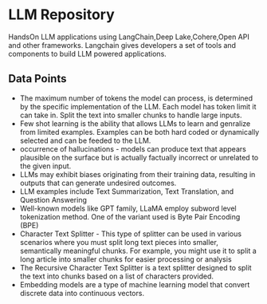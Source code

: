 # LLM Repository

HandsOn LLM applications using LangChain,Deep Lake,Cohere,Open API and other frameworks. Langchain gives developers a set of tools and components to build LLM powered applications.


## Data Points

* The maximum number of tokens the model can process, is determined by the specific implementation of the LLM. Each model has token limit it can take in. Split the text into smaller chunks to handle large inputs.
* Few shot learning is the ability that allows LLMs to learn and genralize from limited examples. Examples can be both hard coded or dynamically selected and can be feeded to the LLM.
* occurrence of hallucinations - models can produce text that appears plausible on the surface but is actually factually incorrect or unrelated to the given input.
* LLMs may exhibit biases originating from their training data, resulting in outputs that can generate undesired outcomes.
* LLM examples include Text Summarization, Text Translation, and Question Answering
* Well-known models like GPT family, LLaMA employ subword level tokenization method. One of the variant used is Byte Pair Encoding (BPE)
* Character Text Splitter - This type of splitter can be used in various scenarios where you must split long text pieces into smaller, semantically meaningful chunks. For example, you might use it to split a long article into smaller chunks for easier processing or analysis
* The Recursive Character Text Splitter is a text splitter designed to split the text into chunks based on a list of characters provided.
* Embedding models are a type of machine learning model that convert discrete data into continuous vectors.





 